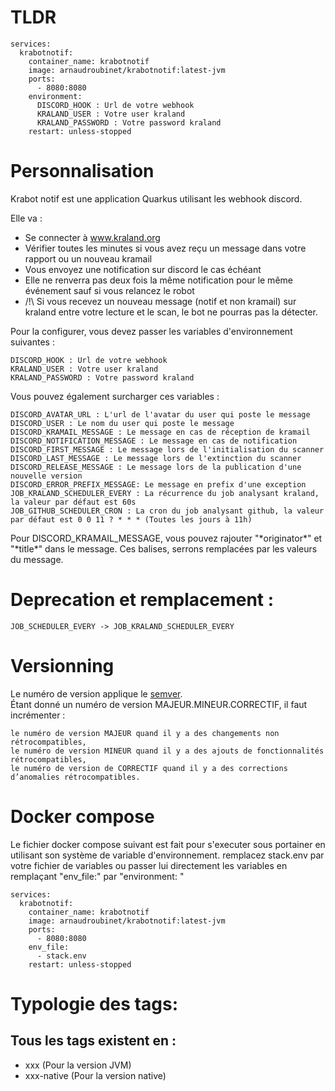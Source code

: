 # TLDR
```
services:
  krabotnotif:
    container_name: krabotnotif
    image: arnaudroubinet/krabotnotif:latest-jvm
    ports:
      - 8080:8080
    environment:
      DISCORD_HOOK : Url de votre webhook
      KRALAND_USER : Votre user kraland
      KRALAND_PASSWORD : Votre password kraland
    restart: unless-stopped
```

# Personnalisation

Krabot notif est une application Quarkus utilisant les webhook discord.

Elle va :
- Se connecter à www.kraland.org
- Vérifier toutes les minutes si vous avez reçu un message dans votre rapport ou un nouveau kramail
- Vous envoyez une notification sur discord le cas échéant
- Elle ne renverra pas deux fois la même notification pour le même événement sauf si vous relancez le robot
- /!\ Si vous recevez un nouveau message (notif et non kramail) sur kraland entre votre lecture et le scan, le bot ne pourras pas la détecter.

Pour la configurer, vous devez passer les variables d'environnement suivantes :
```
DISCORD_HOOK : Url de votre webhook
KRALAND_USER : Votre user kraland
KRALAND_PASSWORD : Votre password kraland
```
Vous pouvez également surcharger ces variables :
```
DISCORD_AVATAR_URL : L'url de l'avatar du user qui poste le message
DISCORD_USER : Le nom du user qui poste le message
DISCORD_KRAMAIL_MESSAGE : Le message en cas de réception de kramail
DISCORD_NOTIFICATION_MESSAGE : Le message en cas de notification
DISCORD_FIRST_MESSAGE : Le message lors de l'initialisation du scanner
DISCORD_LAST_MESSAGE : Le message lors de l'extinction du scanner
DISCORD_RELEASE_MESSAGE : Le message lors de la publication d'une nouvelle version
DISCORD_ERROR_PREFIX_MESSAGE: Le message en prefix d'une exception
JOB_KRALAND_SCHEDULER_EVERY : La récurrence du job analysant kraland, la valeur par défaut est 60s
JOB_GITHUB_SCHEDULER_CRON : La cron du job analysant github, la valeur par défaut est 0 0 11 ? * * * (Toutes les jours à 11h)
```
Pour DISCORD_KRAMAIL_MESSAGE, vous pouvez rajouter "\*originator\*" et "\*title\*" dans le message.
Ces balises, serrons remplacées par les valeurs du message.


# Deprecation et remplacement :
```
JOB_SCHEDULER_EVERY -> JOB_KRALAND_SCHEDULER_EVERY
```

# Versionning
Le numéro de version applique le [semver](https://semver.org/lang/fr/).  
Étant donné un numéro de version MAJEUR.MINEUR.CORRECTIF, il faut incrémenter :

    le numéro de version MAJEUR quand il y a des changements non rétrocompatibles,
    le numéro de version MINEUR quand il y a des ajouts de fonctionnalités rétrocompatibles,
    le numéro de version de CORRECTIF quand il y a des corrections d’anomalies rétrocompatibles.


# Docker compose
Le fichier docker compose suivant est fait pour s'executer sous portainer en utilisant son système de variable d'environnement. remplacez stack.env par votre fichier de variables ou passer lui directement les variables en remplaçant "env_file:" par "environment: "
```
services:
  krabotnotif:
    container_name: krabotnotif
    image: arnaudroubinet/krabotnotif:latest-jvm
    ports:
      - 8080:8080
    env_file:
      - stack.env
    restart: unless-stopped
```

# Typologie des tags:

## Tous les tags existent en : 
- xxx (Pour la version JVM)
- xxx-native (Pour la version native)
